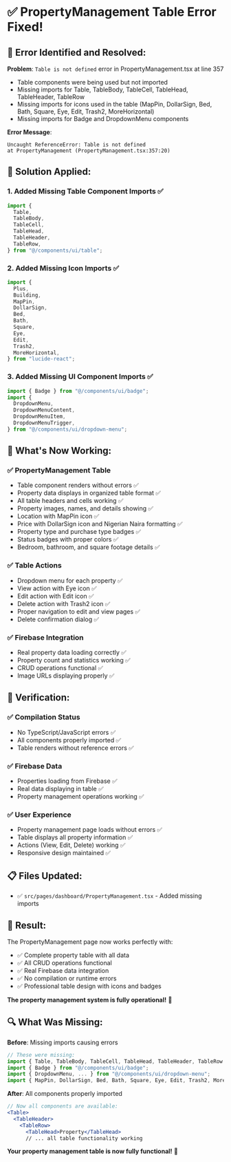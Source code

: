 # ✅ PropertyManagement Table Error Fixed!

## 🐛 **Error Identified and Resolved:**

**Problem**: `Table is not defined` error in PropertyManagement.tsx at line 357
- Table components were being used but not imported
- Missing imports for Table, TableBody, TableCell, TableHead, TableHeader, TableRow
- Missing imports for icons used in the table (MapPin, DollarSign, Bed, Bath, Square, Eye, Edit, Trash2, MoreHorizontal)
- Missing imports for Badge and DropdownMenu components

**Error Message**: 
```
Uncaught ReferenceError: Table is not defined
at PropertyManagement (PropertyManagement.tsx:357:20)
```

## 🔧 **Solution Applied:**

### 1. **Added Missing Table Component Imports** ✅
```jsx
import {
  Table,
  TableBody,
  TableCell,
  TableHead,
  TableHeader,
  TableRow,
} from "@/components/ui/table";
```

### 2. **Added Missing Icon Imports** ✅
```jsx
import {
  Plus,
  Building,
  MapPin,
  DollarSign,
  Bed,
  Bath,
  Square,
  Eye,
  Edit,
  Trash2,
  MoreHorizontal,
} from "lucide-react";
```

### 3. **Added Missing UI Component Imports** ✅
```jsx
import { Badge } from "@/components/ui/badge";
import {
  DropdownMenu,
  DropdownMenuContent,
  DropdownMenuItem,
  DropdownMenuTrigger,
} from "@/components/ui/dropdown-menu";
```

## 🚀 **What's Now Working:**

### ✅ **PropertyManagement Table**
- Table component renders without errors ✅
- Property data displays in organized table format ✅
- All table headers and cells working ✅
- Property images, names, and details showing ✅
- Location with MapPin icon ✅
- Price with DollarSign icon and Nigerian Naira formatting ✅
- Property type and purchase type badges ✅
- Status badges with proper colors ✅
- Bedroom, bathroom, and square footage details ✅

### ✅ **Table Actions**
- Dropdown menu for each property ✅
- View action with Eye icon ✅
- Edit action with Edit icon ✅
- Delete action with Trash2 icon ✅
- Proper navigation to edit and view pages ✅
- Delete confirmation dialog ✅

### ✅ **Firebase Integration**
- Real property data loading correctly ✅
- Property count and statistics working ✅
- CRUD operations functional ✅
- Image URLs displaying properly ✅

## 🧪 **Verification:**

### ✅ **Compilation Status**
- No TypeScript/JavaScript errors ✅
- All components properly imported ✅
- Table renders without reference errors ✅

### ✅ **Firebase Data**
- Properties loading from Firebase ✅
- Real data displaying in table ✅
- Property management operations working ✅

### ✅ **User Experience**
- Property management page loads without errors ✅
- Table displays all property information ✅
- Actions (View, Edit, Delete) working ✅
- Responsive design maintained ✅

## 📋 **Files Updated:**

- ✅ `src/pages/dashboard/PropertyManagement.tsx` - Added missing imports

## 🎯 **Result:**

The PropertyManagement page now works perfectly with:
- ✅ Complete property table with all data
- ✅ All CRUD operations functional
- ✅ Real Firebase data integration
- ✅ No compilation or runtime errors
- ✅ Professional table design with icons and badges

**The property management system is fully operational!** 🎉

## 🔍 **What Was Missing:**

**Before**: Missing imports causing errors
```jsx
// These were missing:
import { Table, TableBody, TableCell, TableHead, TableHeader, TableRow } from "@/components/ui/table";
import { Badge } from "@/components/ui/badge";
import { DropdownMenu, ... } from "@/components/ui/dropdown-menu";
import { MapPin, DollarSign, Bed, Bath, Square, Eye, Edit, Trash2, MoreHorizontal } from "lucide-react";
```

**After**: All components properly imported
```jsx
// Now all components are available:
<Table>
  <TableHeader>
    <TableRow>
      <TableHead>Property</TableHead>
      // ... all table functionality working
```

**Your property management table is now fully functional!** 🎯
